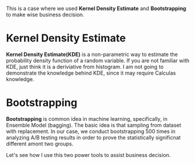 <p>This is a case where we used <b>Kernel Density Estimate</b> and <b>Bootstrapping</b> to make wise business decision.</p>

# Kernel Density Estimate
<p><b>Kernel Density Estimate(KDE)</b> is a non-parametric way to estimate the probability density function of a random variable. If you are not familiar with KDE, just think it is a deriviative from histogram. I am not going to demonstrate the knowledge behind KDE, since it may require Calculas knowledge. </p>

# Bootstrapping
<b>Bootstrapping</b> is common idea in machine learning, specifically, in Ensemble Model (bagging). The basic idea is that sampling from dataset with replacement. In our case, we conduct bootstrapping 500 times in analyzing A/B testing results in order to prove the statistically significnat different amont two groups.

Let's see how I use this two power tools to assist business decision.
